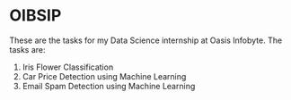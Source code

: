 # OIBSIP
These are the tasks for my Data Science internship at Oasis Infobyte.
The tasks are:
1. Iris Flower Classification
2. Car Price Detection using Machine Learning
3. Email Spam Detection using Machine Learning
